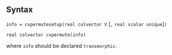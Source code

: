 ## Syntax

`info = cvpermutesetup(real colvector V` \[`,`
`real scalar unique`\]`)`

`real colvector cvpermute(info)`

where `info` should be declared `transmorphic`.

